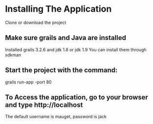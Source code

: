 # Installing The Application
Clone or download the project
## Make sure grails and Java are installed
Installed grails 3.2.6 and jdk 1.8 or jdk 1.9
You can install them through sdkman
## Start the project with the command:
grails run-app -port 80
## To Access the application, go to your browser and type http://localhost
The default username is mauget, password is jack


